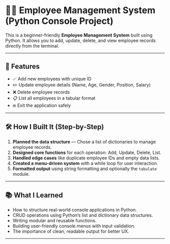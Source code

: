# 🧑‍💼 Employee Management System (Python Console Project)

This is a beginner-friendly **Employee Management System** built using Python. It allows you to add, update, delete, and view employee records directly from the terminal.

---

## 🚀 Features

- ✅ Add new employees with unique ID
- ✏️ Update employee details (Name, Age, Gender, Position, Salary)
- ❌ Delete employee records
- 📋 List all employees in a tabular format
- 🔚 Exit the application safely

---

## 🛠️ How I Built It (Step-by-Step)

1. **Planned the data structure** — Chose a list of dictionaries to manage employee records.
2. **Designed core functions** for each operation: Add, Update, Delete, List.
3. **Handled edge cases** like duplicate employee IDs and empty data lists.
4. **Created a menu-driven system** with a while loop for user interaction.
5. **Formatted output** using string formatting and optionally the `tabulate` module.

---

## 📚 What I Learned

- How to structure real-world console applications in Python.
- CRUD operations using Python’s list and dictionary data structures.
- Writing modular and reusable functions.
- Building user-friendly console menus with input validation.
- The importance of clean, readable output for better UX.

---
